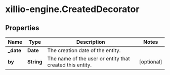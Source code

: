 # xillio-engine.CreatedDecorator

## Properties
Name | Type | Description | Notes
------------ | ------------- | ------------- | -------------
**_date** | **Date** | The creation date of the entity. | 
**by** | **String** | The name of the user or entity that created this entity. | [optional] 



